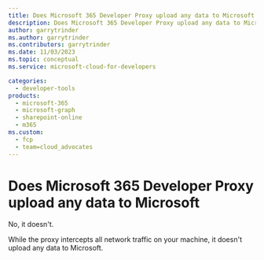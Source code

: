 ```yaml
---
title: Does Microsoft 365 Developer Proxy upload any data to Microsoft
description: Does Microsoft 365 Developer Proxy upload any data to Microsoft
author: garrytrinder
ms.author: garrytrinder
ms.contributors: garrytrinder
ms.date: 11/03/2023
ms.topic: conceptual
ms.service: microsoft-cloud-for-developers

categories:
  - developer-tools
products:
  - microsoft-365
  - microsoft-graph
  - sharepoint-online
  - m365
ms.custom:
  - fcp
  - team=cloud_advocates
---
```


# Does Microsoft 365 Developer Proxy upload any data to Microsoft

No, it doesn't.

While the proxy intercepts all network traffic on your machine, it doesn't upload any data to Microsoft.
